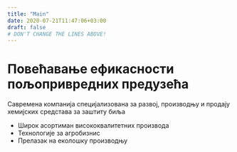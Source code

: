 ```yaml
---
title: "Main"
date: 2020-07-21T11:47:06+03:00
draft: false 
# DON'T CHANGE THE LINES ABOVE!
---
```


# Повећавање ефикасности пољопривредних предузећа 

Савремена компанија специјализована за развој, производњу и продају хемијских средстава за заштиту биља

- Широк асортиман висококвалитетних производа
- Технологије за агробизнис
- Прелазак на еколошку производњу
